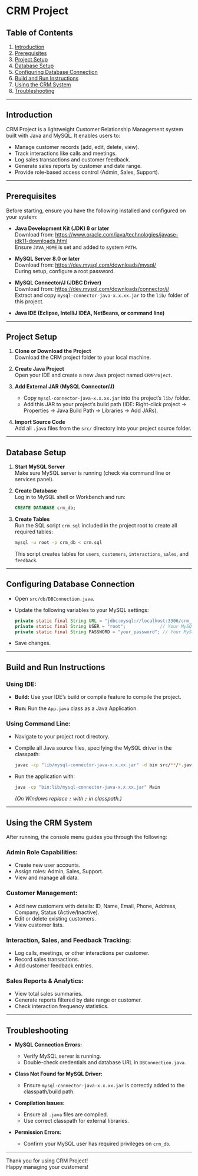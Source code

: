 # CRM Project

## Table of Contents
1. [Introduction](#introduction)  
2. [Prerequisites](#prerequisites)  
3. [Project Setup](#project-setup)  
4. [Database Setup](#database-setup)  
5. [Configuring Database Connection](#configuring-database-connection)  
6. [Build and Run Instructions](#build-and-run-instructions)  
7. [Using the CRM System](#using-the-crm-system)  
8. [Troubleshooting](#troubleshooting)  

---

## Introduction
 CRM Project is a lightweight Customer Relationship Management system built with Java and MySQL. It enables users to:

- Manage customer records (add, edit, delete, view).  
- Track interactions like calls and meetings.  
- Log sales transactions and customer feedback.  
- Generate sales reports by customer and date range.  
- Provide role-based access control (Admin, Sales, Support).

---

## Prerequisites

Before starting, ensure you have the following installed and configured on your system:

- **Java Development Kit (JDK) 8 or later**  
  Download from: https://www.oracle.com/java/technologies/javase-jdk11-downloads.html  
  Ensure `JAVA_HOME` is set and added to system `PATH`.

- **MySQL Server 8.0 or later**  
  Download from: https://dev.mysql.com/downloads/mysql/  
  During setup, configure a root password.

- **MySQL Connector/J (JDBC Driver)**  
  Download from: https://dev.mysql.com/downloads/connector/j/  
  Extract and copy `mysql-connector-java-x.x.xx.jar` to the `lib/` folder of this project.

- **Java IDE (Eclipse, IntelliJ IDEA, NetBeans, or command line)**

---

## Project Setup

1. **Clone or Download the Project**  
   Download the CRM project folder to your local machine.

2. **Create Java Project**  
   Open your IDE and create a new Java project named `CRMProject`.

3. **Add External JAR (MySQL Connector/J)**  
   - Copy `mysql-connector-java-x.x.xx.jar` into the project’s `lib/` folder.  
   - Add this JAR to your project’s build path (IDE: Right-click project → Properties → Java Build Path → Libraries → Add JARs).

4. **Import Source Code**  
   Add all `.java` files from the `src/` directory into your project source folder.

---

## Database Setup

1. **Start MySQL Server**  
   Make sure MySQL server is running (check via command line or services panel).

2. **Create Database**  
   Log in to MySQL shell or Workbench and run:

   ```sql
   CREATE DATABASE crm_db;
   ```

3. **Create Tables**  
   Run the SQL script `crm.sql` included in the project root to create all required tables:

   ```bash
   mysql -u root -p crm_db < crm.sql
   ```

   This script creates tables for `users`, `customers`, `interactions`, `sales`, and `feedback`.

---

## Configuring Database Connection

- Open `src/db/DBConnection.java`.

- Update the following variables to your MySQL settings:

  ```java
  private static final String URL = "jdbc:mysql://localhost:3306/crm_db?useSSL=false&serverTimezone=UTC";
  private static final String USER = "root";             // Your MySQL username
  private static final String PASSWORD = "your_password"; // Your MySQL password
  ```

- Save changes.

---

## Build and Run Instructions

### Using IDE:

- **Build:** Use your IDE’s build or compile feature to compile the project.

- **Run:** Run the `App.java` class as a Java Application.

### Using Command Line:

- Navigate to your project root directory.

- Compile all Java source files, specifying the MySQL driver in the classpath:

  ```bash
  javac -cp "lib/mysql-connector-java-x.x.xx.jar" -d bin src/**/*.java
  ```

- Run the application with:

  ```bash
  java -cp "bin:lib/mysql-connector-java-x.x.xx.jar" Main
  ```

  *(On Windows replace `:` with `;` in classpath.)*

---

## Using the CRM System

After running, the console menu guides you through the following:

### Admin Role Capabilities:
- Create new user accounts.  
- Assign roles: Admin, Sales, Support.  
- View and manage all data.

### Customer Management:
- Add new customers with details: ID, Name, Email, Phone, Address, Company, Status (Active/Inactive).  
- Edit or delete existing customers.  
- View customer lists.

### Interaction, Sales, and Feedback Tracking:
- Log calls, meetings, or other interactions per customer.  
- Record sales transactions.  
- Add customer feedback entries.

### Sales Reports & Analytics:
- View total sales summaries.  
- Generate reports filtered by date range or customer.  
- Check interaction frequency statistics.

---
## Troubleshooting

- **MySQL Connection Errors:**  
  - Verify MySQL server is running.  
  - Double-check credentials and database URL in `DBConnection.java`.

- **Class Not Found for MySQL Driver:**  
  - Ensure `mysql-connector-java-x.x.xx.jar` is correctly added to the classpath/build path.

- **Compilation Issues:**  
  - Ensure all `.java` files are compiled.  
  - Use correct classpath for external libraries.

- **Permission Errors:**  
  - Confirm your MySQL user has required privileges on `crm_db`.

---

Thank you for using CRM Project!  
Happy managing your customers!
```
